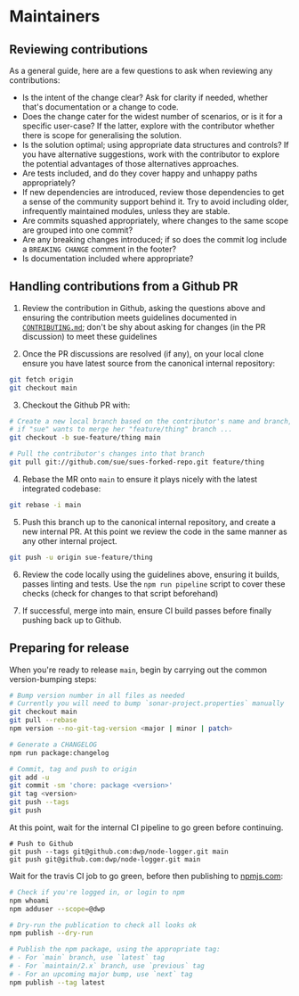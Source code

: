 # Maintainers

## Reviewing contributions

As a general guide, here are a few questions to ask when reviewing any contributions:

* Is the intent of the change clear? Ask for clarity if needed, whether that's documentation or a change to code.
* Does the change cater for the widest number of scenarios, or is it for a specific user-case? If the latter, explore with the contributor whether there is scope for generalising the solution.
* Is the solution optimal; using appropriate data structures and controls? If you have alternative suggestions, work with the contributor to explore the potential advantages of those alternatives approaches.
* Are tests included, and do they cover happy and unhappy paths appropriately?
* If new dependencies are introduced, review those dependencies to get a sense of the community support behind it. Try to avoid including older, infrequently maintained modules, unless they are stable.
* Are commits squashed appropriately, where changes to the same scope are grouped into one commit?
* Are any breaking changes introduced; if so does the commit log include a `BREAKING CHANGE` comment in the footer?
* Is documentation included where appropriate?

## Handling contributions from a Github PR

1. Review the contribution in Github, asking the questions above and ensuring the contribution meets guidelines documented in [`CONTRIBUTING.md`](CONTRIBUTING.md); don't be shy about asking for changes (in the PR discussion) to meet these guidelines

2. Once the PR discussions are resolved (if any), on your local clone ensure you have latest source from the canonical internal repository:

```bash
git fetch origin
git checkout main
```

3. Checkout the Github PR with:

```bash
# Create a new local branch based on the contributor's name and branch, e.g.
# if "sue" wants to merge her "feature/thing" branch ...
git checkout -b sue-feature/thing main

# Pull the contributor's changes into that branch
git pull git://github.com/sue/sues-forked-repo.git feature/thing
```

4. Rebase the MR onto `main` to ensure it plays nicely with the latest integrated codebase:

```bash
git rebase -i main
```

5. Push this branch up to the canonical internal repository, and create a new internal PR. At this point we review the code in the same manner as any other internal project.

```bash
git push -u origin sue-feature/thing
```

6. Review the code locally using the guidelines above, ensuring it builds, passes linting and tests. Use the `npm run pipeline` script to cover these checks (check for changes to that script beforehand)

7. If successful, merge into main, ensure CI build passes before finally pushing back up to Github.

## Preparing for release

When you're ready to release `main`, begin by carrying out the common version-bumping steps:

```bash
# Bump version number in all files as needed
# Currently you will need to bump `sonar-project.properties` manually
git checkout main
git pull --rebase
npm version --no-git-tag-version <major | minor | patch>

# Generate a CHANGELOG
npm run package:changelog

# Commit, tag and push to origin
git add -u
git commit -sm 'chore: package <version>'
git tag <version>
git push --tags
git push
```

At this point, wait for the internal CI pipeline to go green before continuing.

```
# Push to Github
git push --tags git@github.com:dwp/node-logger.git main
git push git@github.com:dwp/node-logger.git main
```

Wait for the travis CI job to go green, before then publishing to [npmjs.com](https://npmjs.com/):

```bash
# Check if you're logged in, or login to npm
npm whoami
npm adduser --scope=@dwp

# Dry-run the publication to check all looks ok
npm publish --dry-run

# Publish the npm package, using the appropriate tag:
# - For `main` branch, use `latest` tag
# - For `maintain/2.x` branch, use `previous` tag
# - For an upcoming major bump, use `next` tag
npm publish --tag latest
```
